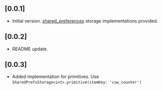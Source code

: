 ## [0.0.1]

* Initial version. [shared_preferences] storage implementations provided.

[shared_preferences]: https://pub.dev/packages/shared_preferences

## [0.0.2]

* README update.

## [0.0.3]

* Added implementation for primitives.
  Use `SharedPrefsStorage<int>.primitive(itemKey: 'cow_counter')`